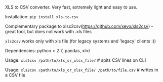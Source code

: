 XLS to CSV converter.
Very fast, extremely light and easy to use.

Installation: `pip install xls-to-csv`

Complementary package to xlsx2csv(https://github.com/xevo/xls2csv) - great tool, but does not work with .xls files

`xls2csv` works only with xls file (for legacy systems and 'legacy' clients :))

Dependencies: python > 2.7, pandas, xlrd

Usage: `xls2csv /path/to/xls_or_xlsx_file/` # spits CSV lines on CLI

Usage: `xls2csv /path/to/xls_or_xlsx_file/ /path/to/file.csv` # writes in a CSV file
